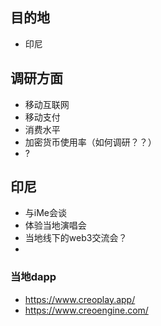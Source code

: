 <!--
 * @Author: yqq
 * @Email: youngqqcn@gmail.com
 * @Date: 2023-01-29 19:06:26
 * @Description: file content
-->

## 目的地

- 印尼

## 调研方面

- 移动互联网
- 移动支付
- 消费水平
- 加密货币使用率（如何调研？？）
- ?


## 印尼

- 与iMe会谈
- 体验当地演唱会
- 当地线下的web3交流会？
- 


### 当地dapp

- https://www.creoplay.app/
- https://www.creoengine.com/

